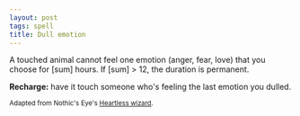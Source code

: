 ```yaml
---
layout: post
tags: spell
title: Dull emotion
---
```

A touched animal cannot feel one emotion (anger, fear, love) that you choose for [sum] hours. If [sum] > 12, the duration is permanent.

<b>Recharge:</b> have it touch someone who's feeling the last emotion you dulled.

<small>Adapted from Nothic's Eye's [Heartless wizard](https://nothicseye.blogspot.com/2022/12/heartless-class-wizard-of-outshire.html?m=0).</small>

